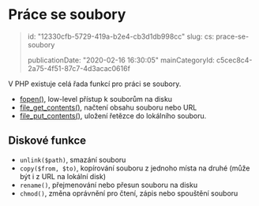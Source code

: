 Práce se soubory
================

> id: "12330cfb-5729-419a-b2e4-cb3d1db998cc"
> slug:
> 	cs: prace-se-soubory
> 
> publicationDate: "2020-02-16 16:30:05"
> mainCategoryId: c5cec8c4-2a75-4f51-87c7-4d3acac0616f

V PHP existuje celá řada funkcí pro práci se soubory.

- <a href="/fopen">fopen()</a>, low-level přístup k souborům na disku
- <a href="/file-get-contents">file_get_contents()</a>, načtení obsahu souboru nebo URL
- <a href="/file-put-contents">file_put_contents()</a>, uložení řetězce do lokálního souboru.

Diskové funkce
--------------

- `unlink($path)`, smazání souboru
- `copy($from, $to)`, kopírování souboru z jednoho místa na druhé (může být i z URL na lokální disk)
- `rename()`, přejmenování nebo přesun souboru na disku
- `chmod()`, změna oprávnění pro čtení, zápis nebo spouštění souboru
